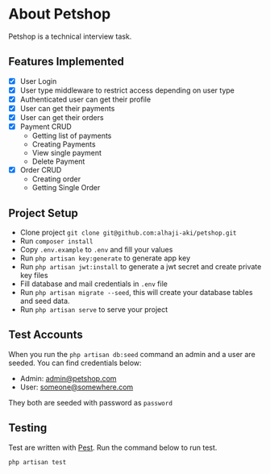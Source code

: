 # About Petshop

Petshop is a technical interview task.

## Features Implemented

- [x] User Login
- [x] User type middleware to restrict access depending on user type
- [x] Authenticated user can get their profile
- [x] User can get their payments
- [x] User can get their orders
- [x] Payment CRUD
  - Getting list of payments
  - Creating Payments
  - View single payment
  - Delete Payment
- [x] Order CRUD
  - Creating order
  - Getting Single Order

## Project Setup

- Clone project `git clone git@github.com:alhaji-aki/petshop.git`
- Run `composer install`
- Copy `.env.example` to `.env` and fill your values
- Run `php artisan key:generate` to generate app key
- Run `php artisan jwt:install` to generate a jwt secret and create private key files
- Fill database and mail credentials in `.env` file
- Run `php artisan migrate --seed`, this will create your database tables and seed data.
- Run `php artisan serve` to serve your project

## Test Accounts

When you run the `php artisan db:seed` command an admin and a user are seeded. You can find credentials below:

- Admin: <admin@petshop.com>
- User: <someone@somewhere.com>

They both are seeded with password as `password`

## Testing

Test are written with [Pest](https://pestphp.com). Run the command below to run test.

```bash
php artisan test
```
